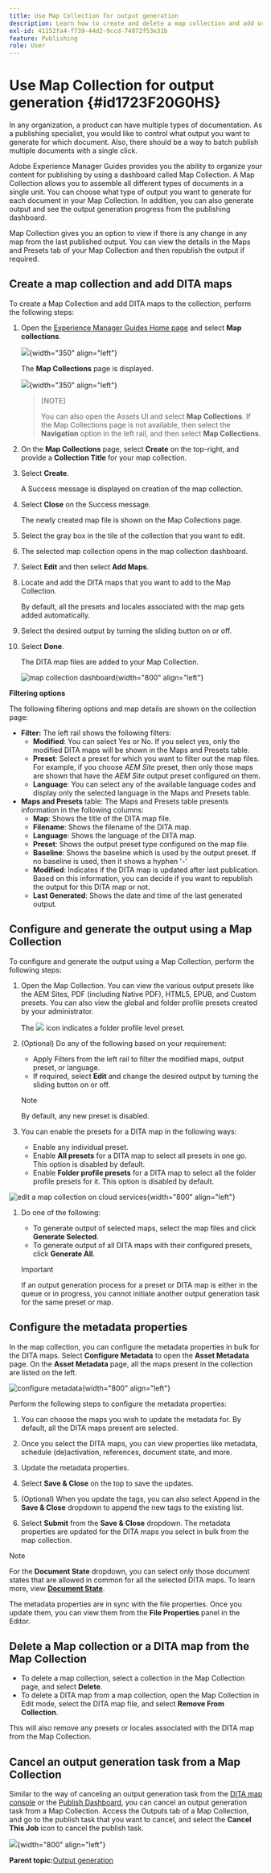 ```yaml
---
title: Use Map Collection for output generation
description: Learn how to create and delete a map collection and add or delete a DITA map. Configure, generate and cancel an output generation task from a map collection in AEM Guides.
exl-id: 41152fa4-f739-44d2-9ccd-74072f53e31b
feature: Publishing
role: User
---
```

# Use Map Collection for output generation {#id1723F20G0HS}

In any organization, a product can have multiple types of documentation. As a publishing specialist, you would like to control what output you want to generate for which document. Also, there should be a way to batch publish multiple documents with a single click.

Adobe Experience Manager Guides provides you the ability to organize your content for publishing by using a dashboard called Map Collection. A Map Collection allows you to assemble all different types of documents in a single unit. You can choose what type of output you want to generate for each document in your Map Collection. In addition, you can also generate output and see the output generation progress from the publishing dashboard.

Map Collection gives you an option to view if there is any change in any map from the last published output. You can view the details in the Maps and Presets tab of your Map Collection and then republish the output if required. 

## Create a map collection and add DITA maps 

To create a Map Collection and add DITA maps to the collection, perform the following steps:

1.  Open the [Experience Manager Guides Home page](./intro-home-page.md#map-collections) and select **Map collections**. 

    ![](images/map-collections-option-home-page.png){width="350" align="left"}

    The **Map Collections** page is displayed.

    ![](images/map-collections-page.png){width="350" align="left"}

    >[NOTE]
    >
    > You can also open the Assets UI and select **Map Collections**. If the Map Collections page is not available, then select the **Navigation** option in the left rail, and then select **Map Collections**.
    
1.  On the **Map Collections** page, select **Create** on the top-right, and provide a **Collection Title** for your map collection.
1.  Select **Create**.

    A Success message is displayed on creation of the map collection.

1.  Select **Close** on the Success message.

    The newly created map file is shown on the Map Collections page.

1.  Select the gray box in the tile of the collection that you want to edit.
1.  The selected map collection opens in the map collection dashboard.   
1.  Select **Edit** and then select **Add Maps**.
1.  Locate and add the DITA maps that you want to add to the Map Collection.

    By default, all the presets and locales associated with the map gets added automatically.

1.  Select the desired output by turning the sliding button on or off.
1.  Select **Done**.

    The DITA map files are added to your Map Collection.

    ![map collection dashboard](./images/map-collection-dashboard.png){width="800" align="left"}

**Filtering options**

The following filtering options and map details are shown on the collection page:

-   **Filter:** The left rail shows the following filters:
    -   **Modified**: You can select Yes or No. If you select yes, only the modified DITA maps will be shown in the Maps and Presets table.
    -   **Preset**: Select a preset for which you want to filter out the map files. For example, if you choose *AEM Site* preset, then only those maps are shown that have the *AEM Site* output preset configured on them.
    -   **Language**: You can select any of the available language codes and display only the selected language in the Maps and Presets table.
-   **Maps and Presets** table: The Maps and Presets table presents information in the following columns:
    - **Map**: Shows the title of the DITA map file.
    - **Filename**: Shows the filename of the DITA map.
    - **Language**: Shows the language of the DITA map.
    -  **Preset**: Shows the output preset type configured on the map file.
    - **Baseline**: Shows the baseline which is used by the output preset.  If no baseline is used, then it shows a hyphen '-' 
    - **Modified**: Indicates if the DITA map is updated after last publication. Based on this information, you can decide if you want to republish the output for this DITA map or not.
    - **Last Generated**: Shows the date and time of the last generated output.

## Configure and generate the output using a Map Collection 

To configure and generate the output using a Map Collection, perform the following steps:

1.  Open the Map Collection. You can view the various output presets like the AEM Sites, PDF (including Native PDF),  HTML5, EPUB, and Custom presets. You can also view the global and folder profile presets created by your administrator. 

    The ![](images/global-preset-icon.svg) icon indicates a folder profile level preset.  
1.  \(Optional\) Do any of the following based on your requirement:
    -   Apply Filters from the left rail to filter the modified maps, output preset, or language.
    -   If required, select **Edit** and change the desired output by turning the sliding button on or off.
       
 
    >[!NOTE] 
    >  
    > By default, any new preset is disabled. 
        
1.  You can enable the presets for a DITA map  in the following ways:

    - Enable any individual preset. 
    - Enable **All presets** for a DITA map to select all presets in one go. This option is disabled by default.
    - Enable **Folder profile presets** for a DITA map to select all the folder profile presets for it. This option is disabled by default.

   ![edit a map collection on cloud services](images/edit-map-collection-cs.png){width="800" align="left"}
        
    

1.  Do one of the following:

    -   To generate output of selected maps, select the map files and click **Generate Selected**.
    -   To generate output of all DITA maps with their configured presets, click **Generate All**.

    >[!IMPORTANT]
    >
    > If an output generation process for a preset or DITA map is either in the queue or in progress, you cannot initiate another output generation task for the same preset or map.

## Configure the metadata properties

In the map collection, you can configure the metadata properties in bulk for the DITA maps. Select **Configure Metadata**  to open the **Asset Metadata** page. On the **Asset Metadata** page, all the maps present in the collection are listed on the left. 

![configure metadata](images/map-collection-asset-metadata.png){width="800" align="left"}

Perform the following steps to configure the metadata properties:

1. You can choose the maps you wish to update the metadata for. By default, all the DITA maps present are selected. 

1. Once you select the DITA maps, you can view properties like metadata, schedule (de)activation, references, document state, and more.

1. Update the metadata properties.  

1. Select **Save & Close** on the top to save the updates.
1. (Optional) When you update the tags, you can also select Append in the **Save & Close** dropdown to append the new tags to the existing list.
1. Select **Submit** from the **Save & Close** dropdown.
The metadata properties are updated for the DITA maps you select in bulk from the map collection.

>[!NOTE]
> 
>For the **Document State** dropdown, you can select only those document states that are allowed in common for all the selected DITA maps. To learn more, view [**Document State**](./web-editor-document-states.md).

The metadata properties are in sync with the file properties. Once you update them, you can view them from the **File Properties** panel in the Editor. 



## Delete a Map collection or a DITA map from the Map Collection 

-  To delete a map collection, select a collection in the Map Collection page, and select **Delete**.
-  To delete a DITA map from a map collection, open the Map  Collection in Edit mode, select the DITA map file, and select **Remove From Collection**.

This will also remove any presets or locales associated with the DITA map from the Map Collection.


## Cancel an output generation task from a Map Collection 

Similar to the way of canceling an output generation task from the [DITA map console](generate-output-for-a-dita-map.md#id2061H100T5Z) or the [Publish Dashboard](generate-output-publish-dashboard.md#), you can cancel an output generation task from a Map Collection. Access the Outputs tab of a Map Collection, and go to the publish task that you want to cancel, and select the **Cancel This Job** icon to cancel the publish task.

![](images/cancel-publish-task-map-collection.png){width="800" align="left"}

**Parent topic:**[Output generation](generate-output.md)
